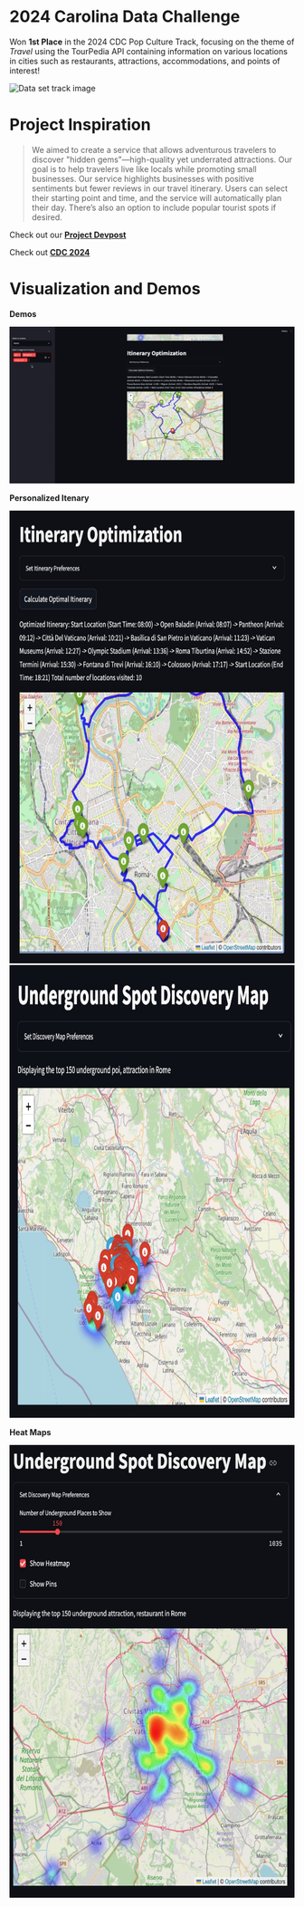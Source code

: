 #  2024 Carolina Data Challenge

Won **1st Place** in the 2024 CDC Pop Culture Track, focusing on the theme of *Travel* using the TourPedia API containing information on various locations in cities such as restaurants, attractions, accommodations, and points of interest!

<img width="722" alt="Data set track image" src="https://github.com/user-attachments/assets/712df25e-3cfd-4cc0-9ff1-93f47bd2bb5c">

# Project Inspiration

> We aimed to create a service that allows adventurous travelers to discover "hidden gems"—high-quality yet underrated attractions. Our goal is to help travelers live like locals while promoting small businesses. Our service highlights businesses with positive sentiments but fewer reviews in our travel itinerary. Users can select their starting point and time, and the service will automatically plan their day. There’s also an option to include popular tourist spots if desired.

Check out our 
**[Project Devpost](https://devpost.com/software/optimizing-and-understanding-traveling-tourist-problem?ref_content=user-portfolio&ref_feature=in_progress)**

Check out **[CDC 2024](https://cdc.cs.unc.edu/)**


# Visualization and Demos

**Demos**

![Itinerary Demo](itenerarydemoGIF.gif)

**Personalized Itenary**

<img src="itinerary.jpeg" alt="itinerary img" width="700" height="800">

<img src="underground.jpeg" alt="undergound img" width="700" height="800">

**Heat Maps**

<img src="heatmap.jpeg" alt="heatmap img" width="700" height="800">



